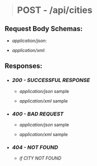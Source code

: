 > # POST - /api/cities

## Request Body Schemas:
- *application/json*:
        



- *application/xml*:

## Responses:
- ### *200 - SUCCESSFUL RESPONSE*
    - *application/json* sample



    - *application/xml* sample



- ### *400 - BAD REQUEST*
    - *application/json* sample



    - *application/xml* sample


- ### *404 - NOT FOUND*
    - *if CITY NOT FOUND*
